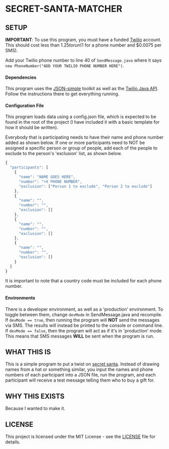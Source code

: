 # SECRET-SANTA-MATCHER

## SETUP

**IMPORTANT**: To use this program, you must have a funded [Twilio](https://www.twilio.com/) account. This should cost less than $1.25 to run ($1 for a phone number and $0.0075 per SMS).

Add your Twilio phone number to line 40 of `SendMessage.java` where it says `new PhoneNumber("ADD YOUR TWILIO PHONE NUMBER HERE")`.

#### Dependencies
This program uses the [JSON-simple](https://code.google.com/archive/p/json-simple/) toolkit as well as the [Twilio Java API](https://www.twilio.com/docs/libraries/java). Follow the instructions there to get everything running.

#### Configuration File
This program loads data using a config.json file, which is expected to be found in the root of the project (I have included it with a basic template for how it should be written).

Everybody that is participating needs to have their name and phone number added as shown below. If one or more participants need to NOT be assigned a specific person or group of people, add each of the people to exclude to the person's 'exclusion' list, as shown below.

```js
{
  "participants": [
    {
      "name": "NAME GOES HERE",
      "number": "+X PHONE NUMBER",
      "exclusion": ["Person 1 to exclude", "Person 2 to exclude"]
    },
    {
      "name": "",
      "number": "",
      "exclusion": []
    },
    {
      "name": "",
      "number": "",
      "exclusion": []
    },
    {
      "name": "",
      "number": "",
      "exclusion": []
    }
  ]
}
```
It is important to note that a country code must be included for each phone number.

#### Environments
There is a developer environment, as well as a 'production' environment. To toggle between them, change `devMode` in SendMessage.java and recompile. If `devMode == true`, then running the program will **NOT** send the messages via SMS. The results will instead be printed to the console or command line. If `devMode == false`, then the program will act as if it's in 'production' mode. This means that SMS messages **WILL** be sent when the program is run.

## WHAT THIS IS
This is a simple program to put a twist on [secret santa](https://en.wikipedia.org/wiki/Secret_Santa). Instead of drawing names from a hat or something similar, you input the names and phone numbers of each participant into a JSON file, run the program, and each participant will receive a test message telling them who to buy a gift for.


## WHY THIS EXISTS
Because I wanted to make it.

## LICENSE
This project is licensed under the MIT License - see the [LICENSE](LICENSE) file for details.

